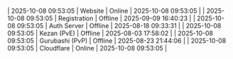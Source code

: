 | 2025-10-08 09:53:05 | Website | Online | 2025-10-08 09:53:05 |
| 2025-10-08 09:53:05 | Registration | Offline | 2025-09-09 16:40:23 |
| 2025-10-08 09:53:05 | Auth Server | Offline | 2025-08-18 09:33:31 |
| 2025-10-08 09:53:05 | Kezan (PvE) | Offline | 2025-08-03 17:58:02 |
| 2025-10-08 09:53:05 | Gurubashi (PvP) | Offline | 2025-08-23 21:44:06 |
| 2025-10-08 09:53:05 | Cloudflare | Online | 2025-10-08 09:53:05 |
